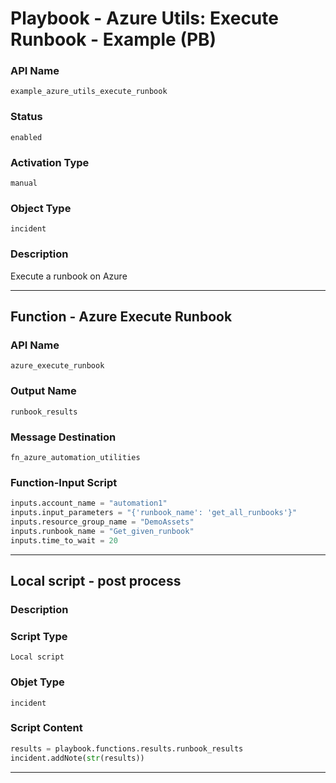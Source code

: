 <!--
    DO NOT MANUALLY EDIT THIS FILE
    THIS FILE IS AUTOMATICALLY GENERATED WITH resilient-sdk codegen
    Generated with resilient-sdk v49.1.51
-->

# Playbook - Azure Utils: Execute Runbook - Example (PB)

### API Name
`example_azure_utils_execute_runbook`

### Status
`enabled`

### Activation Type
`manual`

### Object Type
`incident`

### Description
Execute a runbook on Azure


---
## Function - Azure Execute Runbook

### API Name
`azure_execute_runbook`

### Output Name
`runbook_results`

### Message Destination
`fn_azure_automation_utilities`

### Function-Input Script
```python
inputs.account_name = "automation1"
inputs.input_parameters = "{'runbook_name': 'get_all_runbooks'}"
inputs.resource_group_name = "DemoAssets"
inputs.runbook_name = "Get_given_runbook"
inputs.time_to_wait = 20
```

---

## Local script - post process

### Description


### Script Type
`Local script`

### Objet Type
`incident`

### Script Content
```python
results = playbook.functions.results.runbook_results
incident.addNote(str(results))
```

---
